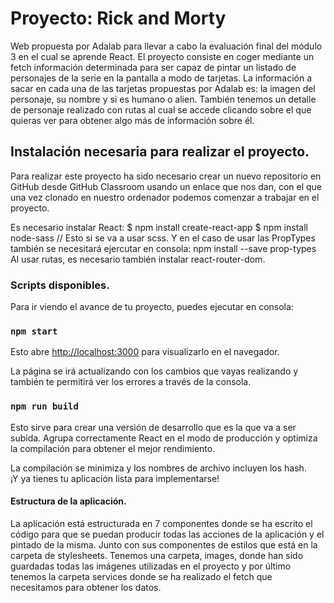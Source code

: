 # Proyecto: Rick and Morty

Web propuesta por Adalab para llevar a cabo la evaluación final del módulo 3 en el cual se aprende React. El proyecto consiste en coger mediante un fetch información determinada para ser capaz de pintar un listado de personajes de la serie en la pantalla a modo de tarjetas.
La información a sacar en cada una de las tarjetas propuestas por Adalab es: la imagen del personaje, su nombre y si es humano o alien.
También tenemos un detalle de personaje realizado con rutas al cual se accede clicando sobre el que quieras ver para obtener algo más de información sobre él.

## Instalación necesaria para realizar el proyecto.

Para realizar este proyecto ha sido necesario crear un nuevo repositorio en GitHub desde GitHub Classroom usando un enlace que nos dan, con el que una vez clonado en nuestro ordenador podemos comenzar a trabajar en el proyecto.

Es necesario instalar React:
$ npm install create-react-app
$ npm install node-sass // Esto si se va a usar scss.
Y en el caso de usar las PropTypes también se necesitará ejercutar en consola:
npm install --save prop-types
Al usar rutas, es necesario también instalar react-router-dom.

### Scripts disponibles.

Para ir viendo el avance de tu proyecto, puedes ejecutar en consola:

### `npm start`

Esto abre [http://localhost:3000](http://localhost:3000) para visualizarlo en el navegador.

La página se irá actualizando con los cambios que vayas realizando y también te permitirá ver los errores a través de la consola.

### `npm run build`

Esto sirve para crear una versión de desarrollo que es la que va a ser subida.
Agrupa correctamente React en el modo de producción y optimiza la compilación para obtener el mejor rendimiento.

La compilación se minimiza y los nombres de archivo incluyen los hash. \
¡Y ya tienes tu aplicación lista para implementarse!

#### Estructura de la aplicación.

La aplicación está estructurada en 7 componentes donde se ha escrito el código para que se puedan producir todas las acciones de la aplicación y el pintado de la misma. Junto con sus componentes de estilos que está en la carpeta de stylesheets.
Tenemos una carpeta, images, donde han sido guardadas todas las imágenes utilizadas en el proyecto y por último tenemos la carpeta services donde se ha realizado el fetch que necesitamos para obtener los datos.